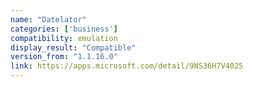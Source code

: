 ```yaml
---
name: "Datelator"
categories: ['business']
compatibility: emulation
display_result: "Compatible"
version_from: "1.1.16.0"
link: https://apps.microsoft.com/detail/9NS36H7V4025
---
```

